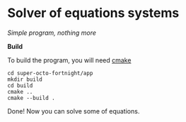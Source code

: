 
# Solver of equations systems
*Simple program, nothing more*

__Build__

To build the program, you will need [cmake](https://cmake.org/)
```
cd super-octo-fortnight/app
mkdir build
cd build
cmake ..
cmake --build .
```
Done! Now you can solve some of equations.

